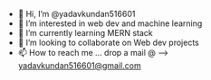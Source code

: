 - 👋 Hi, I’m @yadavkundan516601
- 👀 I’m interested in web dev and machine learning
- 🌱 I’m currently learning MERN stack
- 💞️ I’m looking to collaborate on Web dev projects
- 📫 How to reach me ...
drop a mail @ --> yadavkundan516601@gmail.com

<!---
yadavkundan516601/yadavkundan516601 is a ✨ special ✨ repository because its `README.md` (this file) appears on your GitHub profile.
You can click the Preview link to take a look at your changes.
--->
